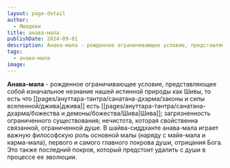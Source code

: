 ```yaml
---
layout: page-detail
author:
  - Яшодеви
title: анава-мала
publishDate: 2024-09-01
description: Анава-мала - рожденное ограничивающее условие, представляющее собой изначальное незнание нашей истинной природы как Шивы, то есть что джива есть Шива; загрязненность ограниченного существования; нечистота, которая свойственна связанной, ограниченной душе.
tags:
  - анава-мала
image:
---
```

**Анава-мала** - рожденное ограничивающее условие, представляющее собой изначальное незнание нашей истинной природы как Шивы, то есть что [[pages/ануттара-тантра/санатана-дхарма/законы и силы вселенной/джива|джива]] есть [[pages/ануттара-тантра/санатана-дхарма/божества и демоны/божества/Шива|Шива]]; загрязненность ограниченного существования; нечистота, которая свойственна связанной, ограниченной душе.
В шайва-сиддханте анава-мала играет важную философскую роль основной малы (наряду с майя-мала и карма-мала), первого и самого главного покрова души, отрицания Бога. Это также последний покров, который предстоит удалить с души в процессе ее эволюции.

